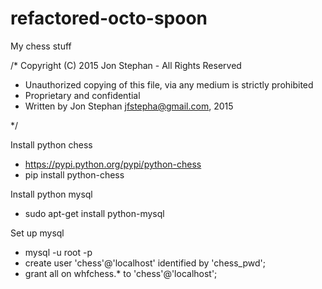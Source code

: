 # refactored-octo-spoon
My chess stuff


/* Copyright (C) 2015 Jon Stephan - All Rights Reserved
 * Unauthorized copying of this file, via any medium is strictly prohibited
 * Proprietary and confidential
 * Written by Jon Stephan <jfstepha@gmail.com>, 2015

 */

Install python chess
- https://pypi.python.org/pypi/python-chess
- pip install python-chess

Install python mysql
- sudo apt-get install python-mysql

Set up mysql

- mysql -u root -p
- create user 'chess'@'localhost' identified by 'chess_pwd';
- grant all on whfchess.* to 'chess'@'localhost';
